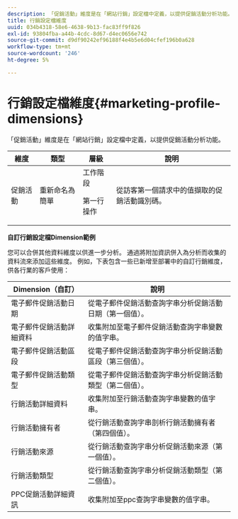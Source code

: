 ```yaml
---
description: 「促銷活動」維度是在「網站行銷」設定檔中定義，以提供促銷活動分析功能。
title: 行銷設定檔維度
uuid: 034b4318-58e6-4638-9b13-fac83ff9f826
exl-id: 93804fba-a44b-4cdc-8d67-d4ec0656e742
source-git-commit: d9df90242ef96188f4e4b5e6d04cfef196b0a628
workflow-type: tm+mt
source-wordcount: '246'
ht-degree: 5%

---
```


# 行銷設定檔維度{#marketing-profile-dimensions}

「促銷活動」維度是在「網站行銷」設定檔中定義，以提供促銷活動分析功能。

<table id="table_27A4B8247F6D4E18BD61041CED7D8805"> 
 <thead> 
  <tr> 
   <th colname="col1" class="entry"> 維度 </th> 
   <th colname="col2" class="entry"> 類型 </th> 
   <th colname="col3" class="entry"> 層級 </th> 
   <th colname="col4" class="entry"> 說明 </th> 
  </tr> 
 </thead>
 <tbody> 
  <tr> 
   <td colname="col1"> 促銷活動 </td> 
   <td colname="col2"> 重新命名為簡單 </td> 
   <td colname="col3">工作階段 <p>第一行操作 </p></td> 
   <td colname="col4"> 從訪客第一個請求中的值擷取的促銷活動識別碼。 </td> 
  </tr> 
 </tbody> 
</table>

**自訂行銷設定檔Dimension範例**

您可以合併其他資料維度以供進一步分析。 通過將附加資訊併入為分析而收集的資料流來添加這些維度。 例如，下表包含一些已新增至部署中的自訂行銷維度，供各行業的客戶使用：

| Dimension（自訂） | 說明 |
|---|---|
| 電子郵件促銷活動日期 | 從電子郵件促銷活動查詢字串分析促銷活動日期（第一個值）。 |
| 電子郵件促銷活動詳細資料 | 收集附加至電子郵件促銷活動查詢字串變數的值字串。 |
| 電子郵件促銷活動區段 | 從電子郵件促銷活動查詢字串分析促銷活動區段（第三個值）。 |
| 電子郵件促銷活動類型 | 從電子郵件促銷活動查詢字串分析促銷活動類型（第二個值）。 |
| 行銷活動詳細資料 | 收集附加至行銷活動查詢字串變數的值字串。 |
| 行銷活動擁有者 | 從行銷活動查詢字串剖析行銷活動擁有者（第四個值）。 |
| 行銷活動來源 | 從行銷活動查詢字串分析促銷活動來源（第一個值）。 |
| 行銷活動類型 | 從行銷活動查詢字串分析促銷活動類型（第二個值）。 |
| PPC促銷活動詳細資訊 | 收集附加至ppc查詢字串變數的值字串。 |
